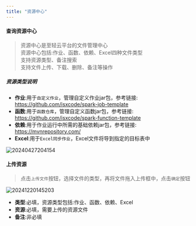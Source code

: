 ```yaml
---
title: "资源中心"
---
```


#### 查询资源中心

> 资源中心是至轻云平台的文件管理中心   
> 资源中心包括:作业、函数、依赖、Excel四种文件类型   
> 支持资源类型、备注搜索   
> 支持文件上传、下载、删除、备注等操作

##### 资源类型说明

- **作业**:用于`自定义作业`，管理自定义作业jar包，参考链接: https://github.com/isxcode/spark-job-template 
- **函数**:用于`函数仓库`，管理自定义函数jar包，参考链接: https://github.com/isxcode/spark-function-template 
- **依赖**:用于作业运行中所需的基础依赖jar包，参考链接: https://mvnrepository.com/ 
- **Excel**:用于`Excel同步作业`，Excel文件将导到指定的目标表中

![20240427204154](https://img.isxcode.com/picgo/20240427204154.png)

#### 上传资源

> 点击`上传文件`按钮，选择文件的类型，再将文件拖入上传框中，点击`确定`按钮

![20241220145203](https://img.isxcode.com/picgo/20241220145203.png)

- **类型**:必填，资源类型包括:作业、函数、依赖、Excel  
- **资源**:必填，需要上传的资源文件
- **备注**:非必填 
